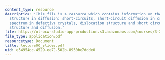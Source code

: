 ```yaml
---
content_type: resource
description: 'This file is a resource which contains information on the role of micro
  structure in diffusion: short-circuits, short-circuit diffusion in crystals: diffusion
  spectrum in defective crystals, dislocation structure and short circuits, and grain-boundary
  structure and diffusion.'
file: https://ol-ocw-studio-app-production.s3.amazonaws.com/courses/3-205-thermodynamics-and-kinetics-of-materials-fall-2006/e54954cc4529ee71502b8950be7ddde0_lecture06_slides.pdf
file_type: application/pdf
resourcetype: Document
title: lecture06_slides.pdf
uid: e54954cc-4529-ee71-502b-8950be7ddde0
---
```

